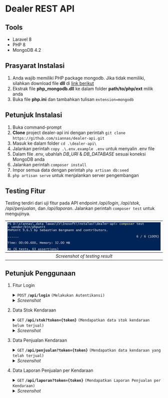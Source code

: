 # Dealer REST API

## Tools

- Laravel 8
- PHP 8
- MongoDB 4.2

## Prasyarat Instalasi

1. Anda wajib memiliki PHP package mongodb. Jika tidak memiliki, silahkan download file __dll__ di [link berikut](https://pecl.php.net/package/mongodb/1.13.0/windows)
2. Ekstrak file __php_mongodb.dll__ ke dalam folder __path/to/php/ext__ milik anda
3. Buka file __php.ini__ dan tambahkan tulisan `extension=mongodb`

## Petunjuk Instalasi

1. Buka command-prompt
2. __Clone__ project dealer-api ini dengan perintah
    `git clone https://github.com/siannas/dealer-api.git`
3. Masuk ke dalam folder `cd .\dealer-api\`
4. Jalankan perintah `copy .\.env.example .env` untuk menyalin .env file
5. Dalam file .env, ubahlah _DB_URI_ & _DB_DATABASE_ sesuai koneksi MongoDB anda
6. Jalankan perintah `composer install`
7. Impor semua data dengan perintah `php artisan db:seed`
8. `php artisan serve` untuk menjalankan server pengembangan

## Testing Fitur

Testing terdiri dari uji fitur pada API endpoint _/api/login_, _/api/stok_, _/api/penjualan_, dan _/api/laporan_. Jalankan perintah `composer test` untuk mengujinya.

| ![Screenshot of testing result](/images/composer-test.png) | 
|:--:| 
| *Screenshot of testing result* |

## Petunjuk Penggunaan

1. Fitur Login
    
    <details><summary><code>POST</code> <code><b>/api/login</b></code> <code>(Melakukan Autentikansi)</code></summary>

    ##### Parameters

    > None

    ##### Data-Raw

    > | name      | data type | example  | description |
    > |-----------|-----------|----------|--------------|
    > | email |  string   | "admin@gmail.com" | Gunakan email ini sebagai default |
    > | password |  string   | "admin" | Password default dari email _admin@gmail.com_  |


    ##### Responses

    > | http code     | content-type                      | response                                                            |
    > |---------------|-----------------------------------|---------------------------------------------------------------------|
    > | `200`         | `application/json`                | `{"success": true, "user":{...}, "token":"my-token"}`                                |

    ##### Example cURL

    > ```javascript
    >   curl -X POST -H "Content-Type: application/json" --data-raw @post.json http://localhost:8000/api/login
    > ```

    </details>

    <details><summary><i>Screenshot</i></summary>

    | ![Screenshot of login](/images/login-postman.png) | 
    |:--:| 
    | *Login using Postman* |

2. Data Stok Kendaraan

    <details><summary><code>GET</code> <code><b>/api/stok?token={token}</b></code> <code>(Mendapatkan data stok kendaraan belum terjual)</code></summary>

    ##### Parameters

    > | name      |  type     | data type               | description                                                           |
    > |-----------|-----------|-------------------------|-----------------------------------------------------------------------|
    > | token      |  required | string   | Token yang didapatkan saat login  |


    ##### Responses

    > | http code     | content-type                      | response                                                            |
    > |---------------|-----------------------------------|---------------------------------------------------------------------|
    > | `200`         | `application/json`                | `{"total": 10, "mobil": {"count": 3, "data": [...], "motor": {"count": 3, "data": [...]} }`                                                                |  
    > | `401`         | `application/json`                  | `{"message":"Unauthenticated."}`                                  |

    ##### Example cURL

    > ```javascript
    >   curl -X GET -H "Content-Type: application/json" http://localhost:8000/api/stok?token=my-token
    > ```

    </details>

    <details><summary><i>Screenshot</i></summary>

    | ![Screenshot of Cek Stok](/images/stok-postman.png) | 
    |:--:| 
    | *Checking Vehicles on sale using Postman* |

    | ![Screenshot of Cek Stok](/images/stok-browser.png) | 
    |:--:| 
    | *Checking Vehicles on Browser* |

3. Data Penjualan Kendaraan

    <details><summary><code>GET</code> <code><b>/api/penjualan?token={token}</b></code> <code>(Mendapatkan data kendaraan yang telah terjual)</code></summary>

    ##### Parameters

    > | name      |  type     | data type               | description                                                           |
    > |-----------|-----------|-------------------------|-----------------------------------------------------------------------|
    > | token      |  required | string   | Token yang didapatkan saat login  |


    ##### Responses

    > | http code     | content-type                      | response                                                            |
    > |---------------|-----------------------------------|---------------------------------------------------------------------|
    > | `200`         | `application/json`                | `{"total": 10, "total revenue": 999999, "mobil": {"count": 3, "revenue": 999, "penjualan": [...], "motor": {"count": 3,  "revenue": 999, "penjualan": [...]} }`                                                                |  
    > | `401`         | `application/json`                  | `{"message":"Unauthenticated."}`                                  |

    ##### Example cURL

    > ```javascript
    >   curl -X GET -H "Content-Type: application/json" http://localhost:8000/api/penjualan?token=my-token
    > ```

    </details>

    <details><summary><i>Screenshot</i></summary>

    | ![Screenshot of Cek Stok](/images/penjualan-postman.png) | 
    |:--:| 
    | *Retrieve Sold Vehicles Data using Postman* |

    | ![Screenshot of Cek Stok](/images/penjualan-browser.png) | 
    |:--:| 
    | *Retrieve Sold Vehicles Data on Browser* |

4. Data Laporan Penjualan per Kendaraan

    <details><summary><code>GET</code> <code><b>/api/laporan?token={token}</b></code> <code>(Mendapatkan Laporan Penjualan per Kendaraan)</code></summary>

    ##### Parameters

    > | name      |  type     | data type               | description                                                           |
    > |-----------|-----------|-------------------------|-----------------------------------------------------------------------|
    > | token      |  required | string   | Token yang didapatkan saat login  |

    ##### Data-Raw

    > | name      | data type | example  | description |
    > |-----------|-----------|----------|--------------|
    > | dateStart |  string   | "2023-03-01" | Tanggal awal laporan yang diinginkan  |
    > | dateDiff |  integer   | 7 | Rentang hari pengelompokan laporan penjualan, jika 7 artinya pengelompokkan perpekan  |
    > | tipeKendaraan |  array   | [1] | Tipe kendaraan yang ingin diambil laporannya, [1] artinya motor, [2] artinya mobil, jika [1,2] artinya keduanya  |


    ##### Responses

    > | http code     | content-type                      | response                                                            |
    > |---------------|-----------------------------------|---------------------------------------------------------------------|
    > | `200`         | `application/json`                | `{{"total": 10, "total revenue": 999999, "detil": [...{"count":2, "date start": "2023-03-01", "date end": "2023-03-07", "revenue": 999, "penjualan":[...]}] }`                                                                |  
    > | `401`         | `application/json`                  | `{"message":"Unauthenticated."}`                                  |

    ##### Example cURL

    > ```javascript
    >   curl -X GET -H "Content-Type: application/json" --data-raw @get.json http://localhost:8000/api/laporan?token=my-token
    > ```

    </details>

    <details><summary><i>Screenshot</i></summary>

    | ![Screenshot of Cek Stok](/images/laporan-postman.png) | 
    |:--:| 
    | *Sale Report using Postman* |

    | ![Screenshot of Cek Stok](/images/laporan-browser.png) | 
    |:--:| 
    | *Sale Report on Browser* |

